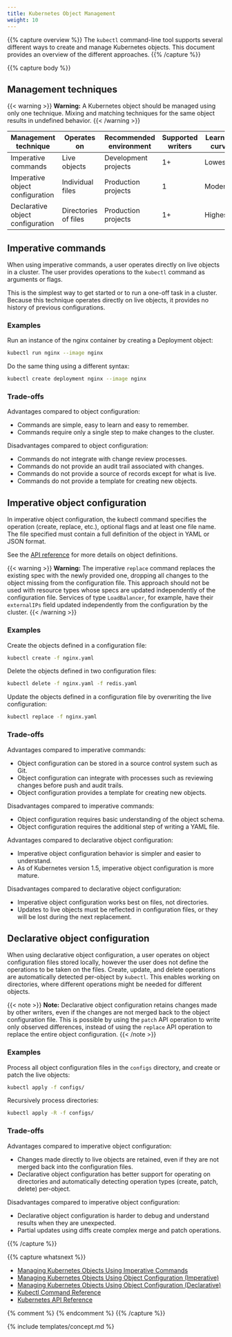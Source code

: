 ```yaml
---
title: Kubernetes Object Management
weight: 10
---
```


{{% capture overview %}}
The `kubectl` command-line tool supports several different ways to create and manage
Kubernetes objects. This document provides an overview of the different
approaches.
{{% /capture %}}

{{% capture body %}}

## Management techniques

{{< warning >}}
**Warning:** A Kubernetes object should be managed using only one technique. Mixing
and matching techniques for the same object results in undefined behavior.
{{< /warning >}}

| Management technique             | Operates on          |Recommended environment | Supported writers  | Learning curve |
|----------------------------------|----------------------|------------------------|--------------------|----------------|
| Imperative commands              | Live objects         | Development projects   | 1+                 | Lowest         |
| Imperative object configuration  | Individual files     | Production projects    | 1                  | Moderate       |
| Declarative object configuration | Directories of files | Production projects    | 1+                 | Highest        |

## Imperative commands

When using imperative commands, a user operates directly on live objects
in a cluster. The user provides operations to
the `kubectl` command as arguments or flags.

This is the simplest way to get started or to run a one-off task in
a cluster. Because this technique operates directly on live
objects, it provides no history of previous configurations.

### Examples

Run an instance of the nginx container by creating a Deployment object:

```sh
kubectl run nginx --image nginx
```

Do the same thing using a different syntax:

```sh
kubectl create deployment nginx --image nginx
```

### Trade-offs

Advantages compared to object configuration:

- Commands are simple, easy to learn and easy to remember.
- Commands require only a single step to make changes to the cluster.

Disadvantages compared to object configuration:

- Commands do not integrate with change review processes.
- Commands do not provide an audit trail associated with changes.
- Commands do not provide a source of records except for what is live.
- Commands do not provide a template for creating new objects.

## Imperative object configuration

In imperative object configuration, the kubectl command specifies the
operation (create, replace, etc.), optional flags and at least one file
name. The file specified must contain a full definition of the object
in YAML or JSON format.

See the [API reference](/docs/reference/generated/kubernetes-api/{{page.version}}/)
for more details on object definitions.

{{< warning >}}
**Warning:** The imperative `replace` command replaces the existing
spec with the newly provided one, dropping all changes to the object missing from
the configuration file.  This approach should not be used with resource
types whose specs are updated independently of the configuration file.
Services of type `LoadBalancer`, for example, have their `externalIPs` field updated
independently from the configuration by the cluster.
{{< /warning >}}

### Examples

Create the objects defined in a configuration file:

```sh
kubectl create -f nginx.yaml
```

Delete the objects defined in two configuration files:

```sh
kubectl delete -f nginx.yaml -f redis.yaml
```

Update the objects defined in a configuration file by overwriting
the live configuration:

```sh
kubectl replace -f nginx.yaml
```

### Trade-offs

Advantages compared to imperative commands:

- Object configuration can be stored in a source control system such as Git.
- Object configuration can integrate with processes such as reviewing changes before push and audit trails.
- Object configuration provides a template for creating new objects.

Disadvantages compared to imperative commands:

- Object configuration requires basic understanding of the object schema.
- Object configuration requires the additional step of writing a YAML file.

Advantages compared to declarative object configuration:

- Imperative object configuration behavior is simpler and easier to understand.
- As of Kubernetes version 1.5, imperative object configuration is more mature.

Disadvantages compared to declarative object configuration:

- Imperative object configuration works best on files, not directories.
- Updates to live objects must be reflected in configuration files, or they will be lost during the next replacement.

## Declarative object configuration

When using declarative object configuration, a user operates on object
configuration files stored locally, however the user does not define the
operations to be taken on the files. Create, update, and delete operations
are automatically detected per-object by `kubectl`. This enables working on
directories, where different operations might be needed for different objects.

{{< note >}}
**Note:** Declarative object configuration retains changes made by other
writers, even if the changes are not merged back to the object configuration file.
This is possible by using the `patch` API operation to write only
observed differences, instead of using the `replace`
API operation to replace the entire object configuration.
{{< /note >}}

### Examples

Process all object configuration files in the `configs` directory, and
create or patch the live objects:

```sh
kubectl apply -f configs/
```

Recursively process directories:

```sh
kubectl apply -R -f configs/
```

### Trade-offs

Advantages compared to imperative object configuration:

- Changes made directly to live objects are retained, even if they are not merged back into the configuration files.
- Declarative object configuration has better support for operating on directories and automatically detecting operation types (create, patch, delete) per-object.

Disadvantages compared to imperative object configuration:

- Declarative object configuration is harder to debug and understand results when they are unexpected.
- Partial updates using diffs create complex merge and patch operations.

{{% /capture %}}

{{% capture whatsnext %}}
- [Managing Kubernetes Objects Using Imperative Commands](/docs/concepts/overview/object-management-kubectl/imperative-command/)
- [Managing Kubernetes Objects Using Object Configuration (Imperative)](/docs/concepts/overview/object-management-kubectl/imperative-config/)
- [Managing Kubernetes Objects Using Object Configuration (Declarative)](/docs/concepts/overview/object-management-kubectl/declarative-config/)
- [Kubectl Command Reference](/docs/user-guide/kubectl/{{page.version}}/)
- [Kubernetes API Reference](/docs/reference/generated/kubernetes-api/{{page.version}}/)

{% comment %}
{% endcomment %}
{{% /capture %}}

{% include templates/concept.md %}
